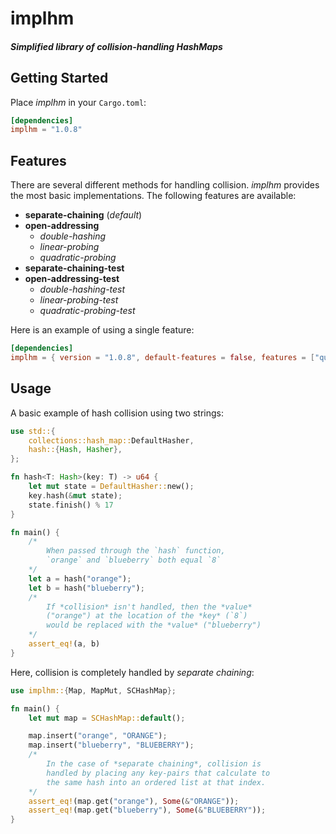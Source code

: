 # implhm

##### Simplified library of *collision-handling* **HashMaps**

## Getting Started
Place *implhm* in your `Cargo.toml`:
```toml
[dependencies]
implhm = "1.0.8"
```

## Features
There are several different methods for handling collision. *implhm* provides the most basic implementations. The following features are available:

+ **separate-chaining** (*default*)
+ **open-addressing**
    + *double-hashing*
    + *linear-probing*
    + *quadratic-probing*
+ **separate-chaining-test**
+ **open-addressing-test**
    + *double-hashing-test*
    + *linear-probing-test*
    + *quadratic-probing-test*

Here is an example of using a single feature:
```toml
[dependencies]
implhm = { version = "1.0.8", default-features = false, features = ["quadratic-probing"] }
```

## Usage
A basic example of hash collision using two strings:
```rust
use std::{
    collections::hash_map::DefaultHasher,
    hash::{Hash, Hasher},
};

fn hash<T: Hash>(key: T) -> u64 {
    let mut state = DefaultHasher::new();
    key.hash(&mut state);
    state.finish() % 17
}

fn main() {
    /*
        When passed through the `hash` function,
        `orange` and `blueberry` both equal `8`
    */
    let a = hash("orange");
    let b = hash("blueberry");
    /*
        If *collision* isn't handled, then the *value*
        ("orange") at the location of the *key* (`8`)
        would be replaced with the *value* ("blueberry")
    */
    assert_eq!(a, b)
}
```
Here, collision is completely handled by *separate chaining*:
```rust
use implhm::{Map, MapMut, SCHashMap};

fn main() {
    let mut map = SCHashMap::default();

    map.insert("orange", "ORANGE");
    map.insert("blueberry", "BLUEBERRY");
    /*
        In the case of *separate chaining*, collision is
        handled by placing any key-pairs that calculate to
        the same hash into an ordered list at that index.
    */
    assert_eq!(map.get("orange"), Some(&"ORANGE"));
    assert_eq!(map.get("blueberry"), Some(&"BLUEBERRY"));
}
```
